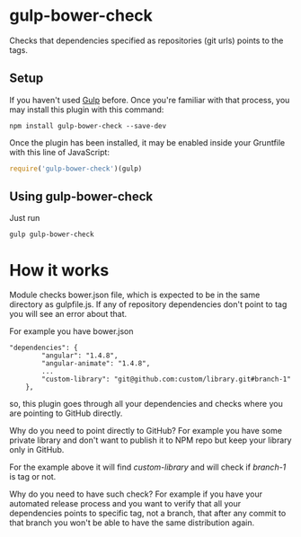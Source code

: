 # gulp-bower-check

Checks that dependencies specified as repositories (git urls) points to the tags. 

## Setup
If you haven't used [Gulp](http://gulpjs.com/) before. Once you're familiar with that process, you may install this plugin with this command:

```shell
npm install gulp-bower-check --save-dev
```

Once the plugin has been installed, it may be enabled inside your Gruntfile with this line of JavaScript:

```js
require('gulp-bower-check')(gulp)
```

## Using gulp-bower-check

Just run

```shell
gulp gulp-bower-check
```

# How it works

Module checks bower.json file, which is expected to be in the same directory as gulpfile.js. If any of 
 repository dependencies don't point to tag you will see an error about that.
 
 For example you have bower.json
 
 ```
 "dependencies": {
         "angular": "1.4.8",
         "angular-animate": "1.4.8",
         ...
         "custom-library": "git@github.com:custom/library.git#branch-1"
     },
 ```
 
 so, this plugin goes through all your dependencies and checks where you are pointing to GitHub directly.
 
 Why do you need to point directly to GitHub? For example you have some private library and don't want to 
 publish it to NPM repo but keep your library only in GitHub. 
 
 For the example above it will find *custom-library* and will check if *branch-1* is tag or not.
  
 Why do you need to have such check?
 For example if you have your automated release process and you want to verify that all your dependencies points to 
 specific tag, not a branch, that after any commit to that branch you won't be able to have the same distribution again.